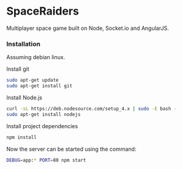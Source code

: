 # SpaceRaiders
Multiplayer space game built on Node, Socket.io and AngularJS.

### Installation
Assuming debian linux.

Install git
```bash
sudo apt-get update
sudo apt-get install git
```

Install Node.js
```bash
curl -sL https://deb.nodesource.com/setup_4.x | sudo -E bash -
sudo apt-get install nodejs
```

Install project dependencies
```bash
npm install
```

Now the server can be started using the command:
```bash
DEBUG=app:* PORT=80 npm start
```
